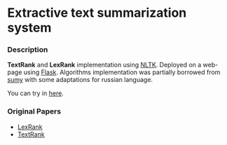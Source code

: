 # Extractive text summarization system

### Description

**TextRank** and **LexRank** implementation using [NLTK](https://github.com/nltk/nltk). Deployed on a web-page using [Flask](https://github.com/nltk/nltk). Algorithms implementation was partially borrowed from [sumy](https://github.com/miso-belica/sumy) with some adaptations for russian language.

You can try in [here](ai23.cc).

### Original Papers

* [LexRank](https://www.aaai.org/Papers/JAIR/Vol22/JAIR-2214.pdf)
* [TextRank](https://web.eecs.umich.edu/~mihalcea/papers/mihalcea.emnlp04.pdf)

